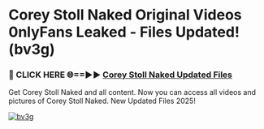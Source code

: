 # Corey Stoll Naked Original Videos 0nlyFans Leaked - Files Updated! (bv3g)

<h3>🔴 CLICK HERE 🌐==►► <a href="https://tinyurl.com/yckcrads" rel="nofollow">Corey Stoll Naked Updated Files</a></h3>

Get Corey Stoll Naked and all content. Now you can access all videos and pictures of Corey Stoll Naked. New Updated Files 2025!

[![bv3g](https://i.imgur.com/hpKpOFt.gif)](https://tinyurl.com/yckcrads)
